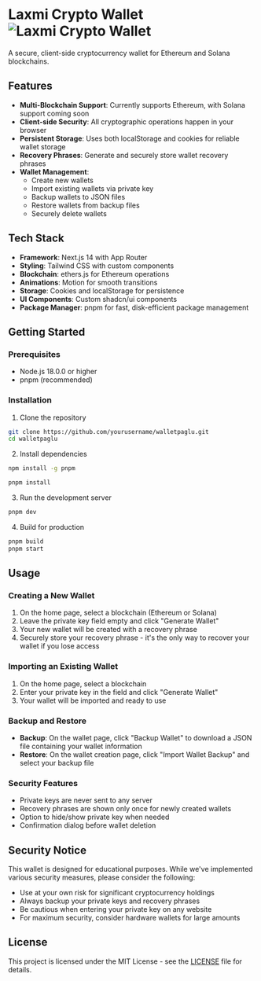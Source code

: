 # Laxmi Crypto Wallet ![Laxmi Crypto Wallet](https://laxmicryptofunds.vercel.app/favicon.ico)

A secure, client-side cryptocurrency wallet for Ethereum and Solana blockchains. 



## Features

- **Multi-Blockchain Support**: Currently supports Ethereum, with Solana support coming soon
- **Client-side Security**: All cryptographic operations happen in your browser
- **Persistent Storage**: Uses both localStorage and cookies for reliable wallet storage
- **Recovery Phrases**: Generate and securely store wallet recovery phrases
- **Wallet Management**:
  - Create new wallets
  - Import existing wallets via private key
  - Backup wallets to JSON files
  - Restore wallets from backup files
  - Securely delete wallets

## Tech Stack

- **Framework**: Next.js 14 with App Router
- **Styling**: Tailwind CSS with custom components
- **Blockchain**: ethers.js for Ethereum operations
- **Animations**: Motion for smooth transitions
- **Storage**: Cookies and localStorage for persistence
- **UI Components**: Custom shadcn/ui components
- **Package Manager**: pnpm for fast, disk-efficient package management

## Getting Started

### Prerequisites

- Node.js 18.0.0 or higher
- pnpm (recommended)

### Installation

1. Clone the repository

```bash
git clone https://github.com/yourusername/walletpaglu.git
cd walletpaglu
```

2. Install dependencies

```bash
npm install -g pnpm

pnpm install
```

3. Run the development server

```bash
pnpm dev
```

4. Build for production

```bash
pnpm build
pnpm start
```

## Usage

### Creating a New Wallet

1. On the home page, select a blockchain (Ethereum or Solana)
2. Leave the private key field empty and click "Generate Wallet"
3. Your new wallet will be created with a recovery phrase
4. Securely store your recovery phrase - it's the only way to recover your wallet if you lose access

### Importing an Existing Wallet

1. On the home page, select a blockchain
2. Enter your private key in the field and click "Generate Wallet"
3. Your wallet will be imported and ready to use

### Backup and Restore

- **Backup**: On the wallet page, click "Backup Wallet" to download a JSON file containing your wallet information
- **Restore**: On the wallet creation page, click "Import Wallet Backup" and select your backup file

### Security Features

- Private keys are never sent to any server
- Recovery phrases are shown only once for newly created wallets
- Option to hide/show private key when needed
- Confirmation dialog before wallet deletion

## Security Notice

This wallet is designed for educational purposes. While we've implemented various security measures, please consider the following:

- Use at your own risk for significant cryptocurrency holdings
- Always backup your private keys and recovery phrases
- Be cautious when entering your private key on any website
- For maximum security, consider hardware wallets for large amounts

## License

This project is licensed under the MIT License - see the [LICENSE](LICENSE) file for details. 